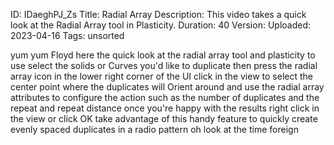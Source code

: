 ID: IDaeghPJ_Zs
Title: Radial Array
Description: This video takes a quick look at the Radial Array tool in Plasticity.
Duration: 40
Version: 
Uploaded: 2023-04-16
Tags: unsorted

yum yum
Floyd here the quick look at the radial
array tool and plasticity to use select
the solids or Curves you'd like to
duplicate then press the radial array
icon in the lower right corner of the UI
click in the view to select the center
point where the duplicates will Orient
around and use the radial array
attributes to configure the action such
as the number of duplicates and the
repeat and repeat distance once you're
happy with the results right click in
the view or click OK take advantage of
this handy feature to quickly create
evenly spaced duplicates in a radio
pattern oh look at the time
foreign
